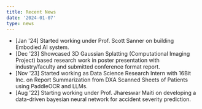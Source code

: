 ```yaml
---
title: Recent News
date: '2024-01-07'
type: news
---
```


* [Jan '24] Started working under Prof. Scott Sanner on building Embodied AI system.
* [Dec '23] Showcased 3D Gaussian Splatting (Computational Imaging Project) based research work in poster presentation with industry/faculty and submitted conference format report.
* [Nov '23] Started working as Data Science Research Intern with 16Bit Inc. on Report Summarization from DXA Scanned Sheets of Patients using PaddleOCR and LLMs.
* [Aug '22] Starting working under Prof. Jhareswar Maiti on developing a data-driven bayesian neural network for accident severity prediction.